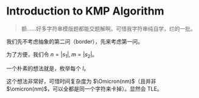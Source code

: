 # Introduction to KMP Algorithm

> 额……好多字符串模版题都能交题解啊。可惜我字符串纯自学，烂的一批。

我们先不考虑抽象的第二问（border），先来考虑第一问。

为了方便，我们令 $n=\lvert s_1 \rvert,m=\lvert s_2 \rvert$。

一个朴素的想法就是，枚举每个 $l$。

这个想法非常好，可惜时间复杂度为 $\Omicron(nm)$（且并非 $\omicron(nm)$，可以全都是同一个字符来卡掉）。显然会 TLE。

